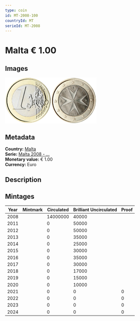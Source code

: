 ```yaml
---
type: coin
id: MT-2008-100
countryId: MT
serieId: MT-2008
---
```


# Malta € 1.00

## Images

<img src="../../../Images/common-2007-100.webp" height="150" alt="Front image"><img src="Images/malta-2008-100.webp" height="150" alt="Back image">

## Metadata

**Country:** [Malta](../index.md)\
**Serie:** [Malta 2008 - ...](index.md)\
**Monetary value:** € 1.00\
**Currency:** Euro

## Description

## Mintages

| Year | Mintmark | Circulated | Brilliant Uncirculated | Proof |
| ---- | -------- | ---------- | ---------------------- | ----- |
| 2008 |          | 14000000   | 40000                  |       |
| 2011 |          | 0          | 50000                  |       |
| 2012 |          | 0          | 50000                  |       |
| 2013 |          | 0          | 35000                  |       |
| 2014 |          | 0          | 25000                  |       |
| 2015 |          | 0          | 30000                  |       |
| 2016 |          | 0          | 35000                  |       |
| 2017 |          | 0          | 30000                  |       |
| 2018 |          | 0          | 17000                  |       |
| 2019 |          | 0          | 15000                  |       |
| 2020 |          | 0          | 10000                  |       |
| 2021 |          | 0          | 0                      | 0     |
| 2022 |          | 0          | 0                      | 0     |
| 2023 |          | 0          | 0                      | 0     |
| 2024 |          | 0          | 0                      | 0     |

